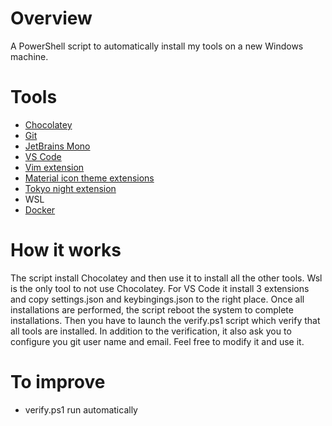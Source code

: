 <h1>Overview</h1>
<p>A PowerShell script to automatically install my tools on a new Windows machine.</p>

<h1>Tools</h1>
<ul>
  <li><a href="https://chocolatey.org/">Chocolatey</a></li>
  <li><a href="https://www.git-scm.com/">Git</a></li>
  <li><a href="https://www.jetbrains.com/fr-fr/lp/mono/">JetBrains Mono</a></li>
  <li><a href="https://code.visualstudio.com/">VS Code</a></li>
  <li><a href="https://marketplace.visualstudio.com/items?itemName=vscodevim.vim">Vim extension</a></li>
  <li><a href="https://marketplace.visualstudio.com/items?itemName=PKief.material-icon-theme">Material icon theme extensions</a></li>
  <li><a href="https://marketplace.visualstudio.com/items?itemName=enkia.tokyo-night">Tokyo night extension</a></li>
  <li>WSL</li>
  <li><a href="https://www.docker.com/">Docker</a></li>
</ul>

<h1>How it works</h1>
<p>The script install Chocolatey and then use it to install all the other tools. Wsl is the only tool to not use Chocolatey.
For VS Code it install 3 extensions and copy settings.json and keybingings.json to the right place.
Once all installations are performed, the script reboot the system to complete installations. Then you have to launch the verify.ps1 
script which verify that all tools are installed. In addition to the verification, it also ask you to configure you git user name and email.
Feel free to modify it and use it.</p>

<h1>To improve</h1>
<ul>
  <li>verify.ps1 run automatically</li>
</ul>